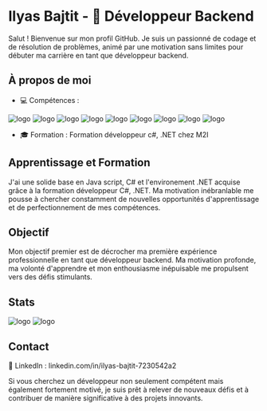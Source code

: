 # Ilyas Bajtit - 🚀 Développeur Backend 
Salut ! Bienvenue sur mon profil GitHub. Je suis un passionné de codage et de résolution de problèmes, animé par une motivation sans limites pour débuter ma carrière en tant que développeur backend.

## À propos de moi

- 💻 Compétences :

  
![logo](https://img.shields.io/badge/HTML5-E34F26?style=for-the-badge&logo=html5&logoColor=white)
![logo](https://img.shields.io/badge/CSS3-1572B6?style=for-the-badge&logo=css3&logoColor=white)
![logo](https://img.shields.io/badge/JavaScript-F7DF1E?style=for-the-badge&logo=javascript&logoColor=black)
![logo](https://img.shields.io/badge/Node%20js-339933?style=for-the-badge&logo=nodedotjs&logoColor=white)
![logo](https://img.shields.io/badge/C%23-239120?style=for-the-badge&logo=c-sharp&logoColor=white)
![logo](https://img.shields.io/badge/.NET-512BD4?style=for-the-badge&logo=dotnet&logoColor=white)
![logo](https://img.shields.io/badge/PostgreSQL-316192?style=for-the-badge&logo=postgresql&logoColor=white)
![logo](https://img.shields.io/badge/Linux-FCC624?style=for-the-badge&logo=linux&logoColor=black)
![logo](https://img.shields.io/badge/Windows-0078D6?style=for-the-badge&logo=windows&logoColor=white)


- 🎓 Formation : Formation développeur c#, .NET chez M2I


## Apprentissage et Formation

J'ai une solide base en Java script, C# et l'environement .NET acquise grâce à la formation développeur C#, .NET. Ma motivation inébranlable me pousse à chercher constamment de nouvelles opportunités d'apprentissage et de perfectionnement de mes compétences.

## Objectif

Mon objectif premier est de décrocher ma première expérience professionnelle en tant que développeur backend. Ma motivation profonde, ma volonté d'apprendre et mon enthousiasme inépuisable me propulsent vers des défis stimulants.

## Stats 

![logo](https://github-readme-stats.vercel.app/api?username=IlyasBajtit&theme=ambient_gradient&show=reviews&hide=contribs,issues&show_icons=true)
![logo](file:///home/ilyas/Images/Captures%20d%E2%80%99%C3%A9cran/Capture%20d%E2%80%99%C3%A9cran%20du%202023-11-27%2014-12-38.png)

## Contact

🔗 LinkedIn : linkedin.com/in/ilyas-bajtit-7230542a2


Si vous cherchez un développeur non seulement compétent mais également fortement motivé, je suis prêt à relever de nouveaux défis et à contribuer de manière significative à des projets innovants.

